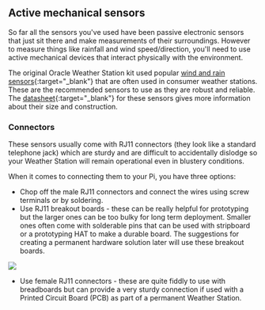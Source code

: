 ## Active mechanical sensors

So far all the sensors you've used have been passive electronic sensors that just sit there and make measurements of their surroundings. However to measure things like rainfall and wind speed/direction, you'll need to use active mechanical devices that interact physically with the environment.

The original Oracle Weather Station kit used popular [wind and rain sensors](https://www.argentdata.com/catalog/product_info.php?products_id=145){:target="_blank"} that are often used in consumer weather stations. These are the recommended sensors to use as they are robust and reliable. The [datasheet](https://www.argentdata.com/files/80422_datasheet.pdf){:target="_blank"} for these sensors gives more information about their size and construction.

### Connectors

These sensors usually come with RJ11 connectors (they look like a standard telephone jack) which are sturdy and are difficult to accidentally dislodge so your Weather Station will remain operational even in blustery conditions.

When it comes to connecting them to your Pi, you have three options:
- Chop off the male RJ11 connectors and connect the wires using screw terminals or by soldering.
- Use RJ11 breakout boards - these can be really helpful for prototyping but the larger ones can be too bulky for long term deployment. Smaller ones often come with solderable pins that can be used with stripboard  or a prototyping HAT to make a durable board. The suggestions for creating a permanent
hardware solution later will use these breakout boards.

![](images/RJ11_breakout.JPG)

- Use female RJ11 connectors - these are quite fiddly to use with breadboards but can provide a very sturdy connection if used with a Printed Circuit Board (PCB) as part of a permanent Weather Station.
